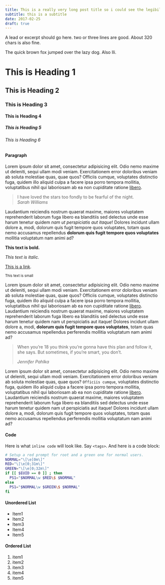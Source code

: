 ```yaml
---
title: This is a really very long post title so i could see the legibility over multiple lines. Let's make it even longer to stretch it over multiple lines
subtitle: this is a subtitle
date: 2017-02-25
draft: true
---
```


<p>A lead or excerpt should go here. two or three lines are good. About 320 chars is also fine.</p>

<p>The quick brown fox jumped over the lazy dog. Also Ili.</p>

<!--more-->

# This is Heading 1

## This is Heading 2

### This is Heading 3

#### This is Heading 4

##### This is Heading 5

###### This is Heading 6

<h4>Paragraph</h4>
<p>Lorem ipsum dolor sit amet, consectetur adipisicing elit. Odio nemo maxime ut deleniti, sequi ullam modi veniam. Exercitationem error doloribus veniam ab soluta molestiae quas, quae quos? Officiis cumque, voluptates distinctio fuga, quidem illo aliquid culpa a facere ipsa porro tempora mollitia, voluptatibus nihil qui laboriosam ab ea non cupiditate ratione <a href="#">libero</a>. </p>

<blockquote>
I have loved the stars too fondly to be fearful of the night.<br>
<cite>Sarah Williams</cite>
</blockquote>

<p>Laudantium reiciendis nostrum quaerat maxime, maiores voluptatem reprehenderit laborum fuga libero ea blanditiis sed delectus unde esse harum tenetur quidem <em>nam ut perspiciatis aut itaque</em>! Dolores incidunt ullam dolore a, modi, dolorum quis fugit tempore quos voluptates, totam quas nemo accusamus repellendus <strong>dolorum quis fugit tempore quos voluptates</strong> mollitia voluptatum nam animi ad?</p>

<p><strong>This text is bold.</strong></p>
<p><em>This text is italic.</em></p>
<p><a href="#">This is a link</a>.</p>
<p><small>This text is small</small></p>

<p>Lorem ipsum dolor sit amet, consectetur adipisicing elit. Odio nemo maxime ut deleniti, sequi ullam modi veniam. Exercitationem error doloribus veniam ab soluta molestiae quas, quae quos? Officiis cumque, voluptates distinctio fuga, quidem illo aliquid culpa a facere ipsa porro tempora mollitia, voluptatibus nihil qui laboriosam ab ea non cupiditate ratione <a href="#">libero</a>. Laudantium reiciendis nostrum quaerat maxime, maiores voluptatem reprehenderit laborum fuga libero ea blanditiis sed delectus unde esse harum tenetur quidem nam ut perspiciatis aut itaque! Dolores incidunt ullam dolore a, modi, <strong>dolorum quis fugit tempore quos voluptates</strong>, totam quas nemo accusamus repellendus perferendis mollitia voluptatum nam animi ad?</p>

<blockquote>
<p>When you’re 18 you think you’re gonna have this plan and follow it, she says. But sometimes, if you’re smart, you don’t.</p>
<cite>Jennifer Pahlka</cite>
</blockquote>

<p>Lorem ipsum dolor sit amet, consectetur adipisicing elit. Odio nemo maxime ut deleniti, sequi ullam modi veniam. Exercitationem error doloribus veniam ab soluta molestiae quas, quae quos? <code>Officiis cumque</code>, voluptates distinctio fuga, quidem illo aliquid culpa a facere ipsa porro tempora mollitia, voluptatibus nihil qui laboriosam ab ea non cupiditate ratione <a href="#">libero</a>. Laudantium reiciendis nostrum quaerat maxime, maiores voluptatem reprehenderit laborum fuga libero ea blanditiis sed delectus unde esse harum tenetur quidem nam ut perspiciatis aut itaque! Dolores incidunt ullam dolore a, modi, dolorum quis fugit tempore quos voluptates, totam quas nemo accusamus repellendus perferendis mollitia voluptatum nam animi ad?</p>

<h4>Code</h4>

Here is what `inline code` will look like. Say `<tags>`. And here is a code block:

```bash
# Setup a red prompt for root and a green one for normal users.
NORMAL="\[\e[0m\]"
RED="\[\e[0;31m\]"
GREEN="\[\e[0;32m\]"
if [[ $EUID == 0 ]] ; then
  PS1="$NORMAL\w $RED\$ $NORMAL"
else
  PS1="$NORMAL\w $GREEN\$ $NORMAL"
fi
```

<h4>Unordered List</h4>
<ul>
  <li>Item1</li>
  <li>Item2</li>
  <li>Item3</li>
  <li>Item4</li>
  <li>Item5</li>
</ul>

<h4>Ordered List</h4>
<ol>
  <li>item1</li>
  <li>item2</li>
  <li>item3</li>
  <li>item4</li>
  <li>item5</li>
</ol>
